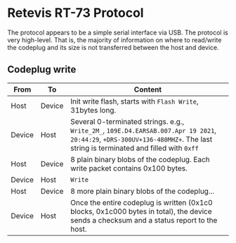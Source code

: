 # Retevis RT-73 Protocol

The protocol appears to be a simple serial interface via USB. The protocol is very high-level. That is, the majority of information on where to read/write the codeplug and its size is not transferred between the host and device. 

## Codeplug write

| From   | To     | Content                                                                                 |
| ------ | ------ | --------------------------------------------------------------------------------------- |
| Host   | Device | Init write flash, starts with `Flash Write`, 31bytes long.                              |
| Device | Host   | Several 0-terminated strings. e.g., `  Write_2M_`, `109E.D4.EARSAB.007.Apr 19 2021`, `20:44:29`, `+DRS-300UV+136-480MHZ+`. The last string is terminated and filled with `0xff` |
| Host   | Device | 8 plain binary blobs of the codeplug. Each write packet contains 0x100 bytes. |
| Device | Host   | `Write` |
| Host   | Device | 8 more plain binary blobs of the codeplug... |
| Device | Host   | Once the entire codeplug is written (0x1c0 blocks, 0x1c000 bytes in total), the device sends a checksum and a status report to the host. |

